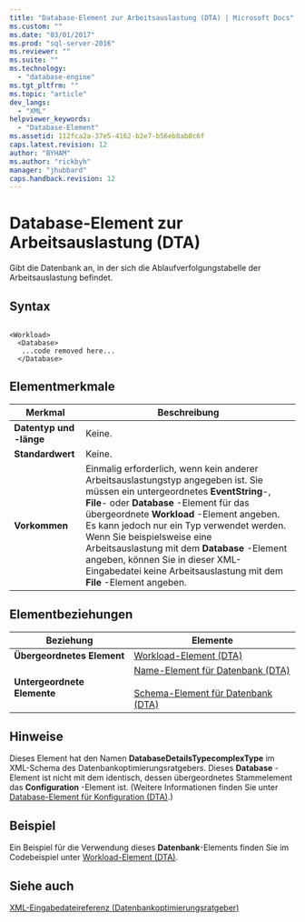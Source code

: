 ```yaml
---
title: "Database-Element zur Arbeitsauslastung (DTA) | Microsoft Docs"
ms.custom: ""
ms.date: "03/01/2017"
ms.prod: "sql-server-2016"
ms.reviewer: ""
ms.suite: ""
ms.technology: 
  - "database-engine"
ms.tgt_pltfrm: ""
ms.topic: "article"
dev_langs: 
  - "XML"
helpviewer_keywords: 
  - "Database-Element"
ms.assetid: 112fca2a-37e5-4162-b2e7-b56eb8ab0c6f
caps.latest.revision: 12
author: "BYHAM"
ms.author: "rickbyh"
manager: "jhubbard"
caps.handback.revision: 12
---
```

# Database-Element zur Arbeitsauslastung (DTA)
  Gibt die Datenbank an, in der sich die Ablaufverfolgungstabelle der Arbeitsauslastung befindet.  
  
## Syntax  
  
```  
  
<Workload>  
  <Database>  
   ...code removed here...  
  </Database>  
```  
  
## Elementmerkmale  
  
|Merkmal|Beschreibung|  
|--------------------|-----------------|  
|**Datentyp und -länge**|Keine.|  
|**Standardwert**|Keine.|  
|**Vorkommen**|Einmalig erforderlich, wenn kein anderer Arbeitsauslastungstyp angegeben ist. Sie müssen ein untergeordnetes **EventString**-, **File**- oder **Database** -Element für das übergeordnete **Workload** -Element angeben. Es kann jedoch nur ein Typ verwendet werden. Wenn Sie beispielsweise eine Arbeitsauslastung mit dem **Database** -Element angeben, können Sie in dieser XML-Eingabedatei keine Arbeitsauslastung mit dem **File** -Element angeben.|  
  
## Elementbeziehungen  
  
|Beziehung|Elemente|  
|------------------|--------------|  
|**Übergeordnetes Element**|[Workload-Element &#40;DTA&#41;](../../tools/dta/workload-element-dta.md)|  
|**Untergeordnete Elemente**|[Name-Element für Datenbank &#40;DTA&#41;](../../tools/dta/name-element-for-database-dta.md)<br /><br /> [Schema-Element für Datenbank &#40;DTA&#41;](../../tools/dta/schema-element-for-database-dta.md)|  
  
## Hinweise  
 Dieses Element hat den Namen **DatabaseDetailsTypecomplexType** im XML-Schema des Datenbankoptimierungsratgebers. Dieses **Database** -Element ist nicht mit dem identisch, dessen übergeordnetes Stammelement das **Configuration** -Element ist. (Weitere Informationen finden Sie unter [Database-Element für Konfiguration &#40;DTA&#41;](../../tools/dta/database-element-for-configuration-dta.md).)  
  
## Beispiel  
 Ein Beispiel für die Verwendung dieses **Datenbank**-Elements finden Sie im Codebeispiel unter [Workload-Element &#40;DTA&#41;](../../tools/dta/workload-element-dta.md).  
  
## Siehe auch  
 [XML-Eingabedateireferenz &#40;Datenbankoptimierungsratgeber&#41;](../../tools/dta/xml-input-file-reference-database-engine-tuning-advisor.md)  
  
  